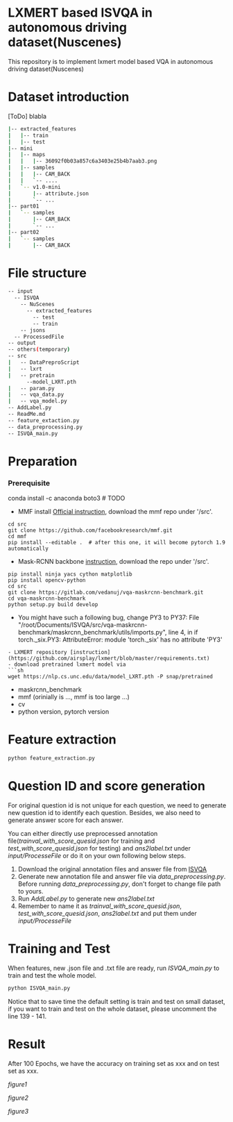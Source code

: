 # LXMERT based ISVQA in autonomous driving dataset(Nuscenes)
This repository is to implement lxmert model based VQA in autonomous driving dataset(Nuscenes) 

# Dataset introduction
[ToDo] blabla
```sh
|-- extracted_features
|   |-- train
|   |-- test
|-- mini
|   |-- maps
|   |   |-- 36092f0b03a857c6a3403e25b4b7aab3.png
|   |-- samples
|   |   |-- CAM_BACK
|   |   `-- ....
|   `-- v1.0-mini
|       |-- attribute.json
|       `-- ...
|-- part01
|   `-- samples
|       |-- CAM_BACK
|       `-- ...
|-- part02
|   `-- samples
|       |-- CAM_BACK
```

# File structure
```sh
-- input
  -- ISVQA
    -- NuScenes
      -- extracted_features
        -- test
        -- train
    -- jsons
  -- ProcessedFile
-- output
-- others(temporary)
-- src
|   -- DataPreproScript
|   -- lxrt
|   -- pretrain
      --model_LXRT.pth
|   -- param.py
|   -- vqa_data.py
|   -- vqa_model.py
-- AddLabel.py
-- ReadMe.md
-- feature_extaction.py
-- data_preprocessing.py
-- ISVQA_main.py
```


# Preparation
### Prerequisite
conda install -c anaconda boto3  # TODO
- MMF install [Official instruction](https://mmf.sh/docs/), download the mmf repo under '/src'.
```
cd src
git clone https://github.com/facebookresearch/mmf.git
cd mmf
pip install --editable .  # after this one, it will become pytorch 1.9 automatically
```
- Mask-RCNN backbone [instruction](https://mmf.sh/docs/tutorials/image_feature_extraction/), download the repo under '/src'.
```
pip install ninja yacs cython matplotlib
pip install opencv-python
cd src
git clone https://gitlab.com/vedanuj/vqa-maskrcnn-benchmark.git
cd vqa-maskrcnn-benchmark
python setup.py build develop
```
- You might have such a following bug, change PY3 to PY37:
File "/root/Documents/ISVQA/src/vqa-maskrcnn-benchmark/maskrcnn_benchmark/utils/imports.py", line 4, in <module>
    if torch._six.PY3:
AttributeError: module 'torch._six' has no attribute 'PY3'
```
- LXMERT repository [instruction](https://github.com/airsplay/lxmert/blob/master/requirements.txt) 
- download pretrained lxmert model via
```sh
wget https://nlp.cs.unc.edu/data/model_LXRT.pth -P snap/pretrained
```

- maskrcnn_benchmark
- mmf (orinially is ..., mmf is too large ...)
- cv
- python version, pytorch version

# Feature extraction
```sh
python feature_extraction.py
```

# Question ID and score generation
For original question id is not unique for each question, we need to generate new question id to identify each question.
Besides, we also need to generate answer score for each answer.

You can either directly use preprocessed annotation file(*trainval_with_score_quesid.json* for training and *test_with_score_quesid.json* for testing) and *ans2label.txt* under *input/ProcesseFile* or do it on your own following below steps.
1. Download the original annotation files and answer file from [ISVQA](https://github.com/ankanbansal/ISVQA-Dataset/tree/master/nuscenes)
2. Generate new annotation file and answer file via *data_preprocessing.py*. Before running *data_preprocessing.py*, don't forget to change file path to yours.
3. Run *AddLabel.py* to generate new *ans2label.txt* 
4. Remember to name it as *trainval_with_score_quesid.json*, *test_with_score_quesid.json*, *ans2label.txt* and put them under *input/ProcesseFile*


# Training and Test
When features, new .json file and .txt file are ready, run *ISVQA_main.py* to train and test the whole model.
```sh
python ISVQA_main.py
```

Notice that to save time the default setting is train and test on small dataset, if you want to train and test on the whole dataset, please uncomment the line 139 - 141.


# Result
After 100 Epochs, we have the accuracy on training set as xxx and on test set as xxx.

*figure1*

*figure2*

*figure3*

